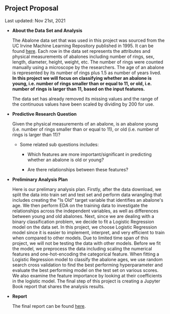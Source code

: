 ## Project Proposal

Last updated: Nov 21st, 2021

-   **About the Data Set and Analysis**

    The Abalone data set that was used in this project was sourced from the UC Irvine Machine Learning Repository published in 1995. It can be found [here](https://archive-beta.ics.uci.edu/ml/datasets/abalone). Each row in the data set represents the attributes and physical measurements of abalones including number of rings, sex, length, diameter, height, weight, etc. The number of rings were counted manually using a microscope by the researchers. The age of an abalone is represented by its number of rings plus 1.5 as number of years lived. **In this project we will focus on classifying whether an abalone is young, i.e. number of rings smaller than or equal to 11, or old, i.e. number of rings is larger than 11, based on the input features.**

    The data set has already removed its missing values and the range of the continuous values have been scaled by dividing by 200 for use.

-   **Predictive Research Question**

    Given the physical measurements of an abalone, is an abalone young (i.e. number of rings smaller than or equal to 11), or old (i.e. number of rings is larger than 11)?

    -   Some related sub questions includes:

        -   Which features are more important/significant in predicting whether an abalone is old or young?

        -   Are there relationships between these features?

-   **Preliminary Analysis Plan**

    Here is our prelimary analysis plan. Firstly, after the data download, we split the data into train set and test set and perform data wrangling that includes creating the "Is Old" target variable that identifies an abalone's age. We then perform EDA on the training data to investigate the relationships across the independent variables, as well as differences between young and old abalones. Next, since we are dealing with a binary classification problem, we decide to fit a Logistic Regression model on the data set. In this project, we choose Logistic Regression model since it is easier to implement, interpret, and very efficient to train when compared to other models. Due to limited time span of this project, we will not be testing the data with other models. Before we fit the model, we preprocess the data including scaling the numerical features and one-hot-encoding the categorical feature. When fitting a Logistic Regression model to classify the abalone ages, we use random search cross validation to find the best performing hyperparameter and evaluate the best performing model on the test set on various scores. We also examine the feature importance by looking at their coefficients in the logistic model. The final step of this project is creating a Jupyter Book report that shares the analysis results.

-   **Report**

    The final report can be found [here](https://UBC-MDS.github.io/abalone_age_classification/README.html).
